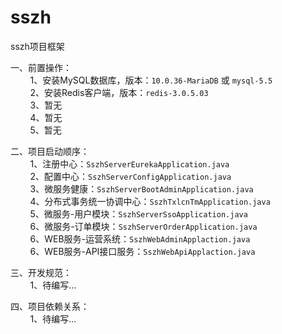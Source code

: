 # sszh
sszh项目框架

一、前置操作：
<br>&nbsp;&nbsp;&nbsp;&nbsp;&nbsp;&nbsp;&nbsp;&nbsp;1、安装MySQL数据库，版本：`10.0.36-MariaDB` 或 `mysql-5.5`
<br>&nbsp;&nbsp;&nbsp;&nbsp;&nbsp;&nbsp;&nbsp;&nbsp;2、安装Redis客户端，版本：`redis-3.0.5.03`
<br>&nbsp;&nbsp;&nbsp;&nbsp;&nbsp;&nbsp;&nbsp;&nbsp;3、暂无
<br>&nbsp;&nbsp;&nbsp;&nbsp;&nbsp;&nbsp;&nbsp;&nbsp;4、暂无
<br>&nbsp;&nbsp;&nbsp;&nbsp;&nbsp;&nbsp;&nbsp;&nbsp;5、暂无

二、项目启动顺序：
<br>&nbsp;&nbsp;&nbsp;&nbsp;&nbsp;&nbsp;&nbsp;&nbsp;1、注册中心：`SszhServerEurekaApplication.java`
<br>&nbsp;&nbsp;&nbsp;&nbsp;&nbsp;&nbsp;&nbsp;&nbsp;2、配置中心：`SszhServerConfigApplication.java`
<br>&nbsp;&nbsp;&nbsp;&nbsp;&nbsp;&nbsp;&nbsp;&nbsp;3、微服务健康：`SszhServerBootAdminApplication.java`
<br>&nbsp;&nbsp;&nbsp;&nbsp;&nbsp;&nbsp;&nbsp;&nbsp;4、分布式事务统一协调中心：`SszhTxlcnTmApplication.java`
<br>&nbsp;&nbsp;&nbsp;&nbsp;&nbsp;&nbsp;&nbsp;&nbsp;5、微服务-用户模块：`SszhServerSsoApplication.java`
<br>&nbsp;&nbsp;&nbsp;&nbsp;&nbsp;&nbsp;&nbsp;&nbsp;6、微服务-订单模块：`SszhServerOrderApplication.java`
<br>&nbsp;&nbsp;&nbsp;&nbsp;&nbsp;&nbsp;&nbsp;&nbsp;6、WEB服务-运营系统：`SszhWebAdminApplaction.java`
<br>&nbsp;&nbsp;&nbsp;&nbsp;&nbsp;&nbsp;&nbsp;&nbsp;6、WEB服务-API接口服务：`SszhWebApiApplaction.java`

三、开发规范：
  <br>&nbsp;&nbsp;&nbsp;&nbsp;&nbsp;&nbsp;&nbsp;&nbsp;1、待编写...
  
四、项目依赖关系：
  <br>&nbsp;&nbsp;&nbsp;&nbsp;&nbsp;&nbsp;&nbsp;&nbsp;1、待编写...